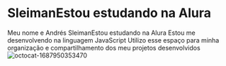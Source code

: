 # SleimanEstou estudando na Alura
Meu nome e Andrés SleimanEstou estudando na Alura
Estou me desenvolvendo na linguagem JavaScript
Utilizo esse espaço para minha organização e compartilhamento dos meu projetos desenvolvidos
![octocat-1687950353470](https://github.com/sleiman7/Sleiman/assets/137792361/dde478f3-d7fe-4d80-a353-36dc567e7363)
